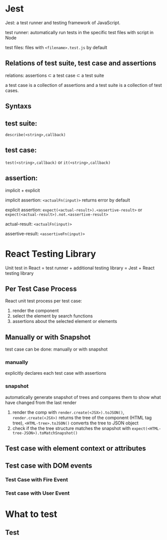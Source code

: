 # Jest

Jest: a test runner and testing framework of JavaScript.

test runner: automatically run tests in the specific test files with script in Node

test files: files with `<filename>.test.js` by default

## Relations of test suite, test case and assertions

relations: assertions  ⊂ a test case  ⊂ a test suite

a test case is a collection of assertions and a test suite is a collection of test cases.

## Syntaxs

## test suite:
  
`describe(<string>,callback)`

## test case: 

`test(<string>,callback)` or `it(<string>,callback)` 

## assertion: 

implicit + explicit

implicit assertion: `<actualFn(input)>` returns error by default

explicit assertion: `expect(<actual-result>).<assertive-result>` or `expect(<actual-result>).not.<assertive-result>`

actual-result: `<actualFn(input)>`

assertive-result: `<assertiveFn(input)>`

# React Testing Library

Unit test in React  = test runner + additional testing library = Jest + React testing library

## Per Test Case Process

React unit test process per test case: 
1. render the component
2. select the element by search functions
3. assertions about the selected element or elements

## Manually or with Snapshot

test case can be done: manually or with snapshot

### manually 

explicitly declares each test case with assertions

### snapshot 

automatically generate snapshot of trees and compares them to show what have changed from the last render
1. render the comp with `render.create(<JSX>).toJSON()`, `render.create(<JSX>)` returns the tree of the component (HTML tag tree), `<HTML-tree>.toJSON()` converts the tree to JSON object
2. check if the the tree structure matches the snapshot with `expect(<HTML-tree-JSON>).toMatchSnapshot()`

## Test case with element context or attributes

## Test case with DOM events

### Test Case with Fire Event




### Test case with User Event


# What to test
## Test







